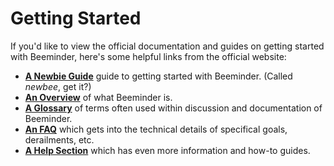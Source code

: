 # Getting Started

If you'd like to view the official documentation and guides on getting started with Beeminder, here's some helpful links from the official website:

*   [**A Newbie Guide**][1] guide to getting started with Beeminder. (Called *newbee*, get it?)
*   [**An Overview**][2] of what Beeminder is.
*   [**A Glossary**][3] of terms often used within discussion and documentation of Beeminder.
*   [**An FAQ**][4] which gets into the technical details of specifical goals, derailments, etc.
*   [**A Help Section**][5] which has even more information and how-to guides.

[1]: https://blog.beeminder.com/newbees/

[2]: https://www.beeminder.com/overview

[3]: https://blog.beeminder.com/glossary/

[4]: https://www.beeminder.com/faq

[5]: https://help.beeminder.com/
